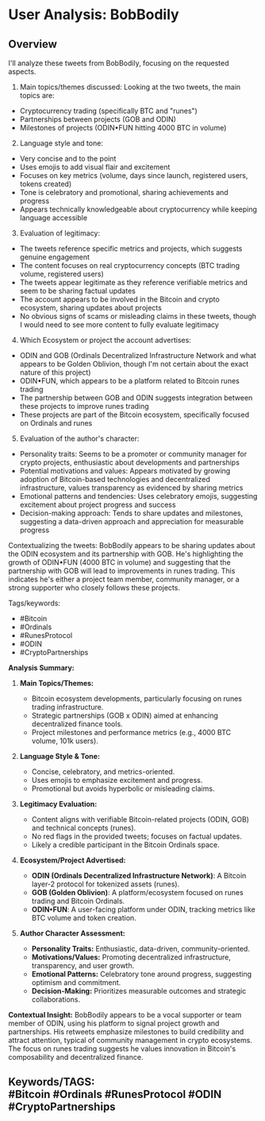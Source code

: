 # User Analysis: BobBodily

## Overview

<think>
I'll analyze these tweets from BobBodily, focusing on the requested aspects.

1. Main topics/themes discussed:
Looking at the two tweets, the main topics are:
- Cryptocurrency trading (specifically BTC and "runes")
- Partnerships between projects (GOB and ODIN)
- Milestones of projects (ODIN•FUN hitting 4000 BTC in volume)

2. Language style and tone:
- Very concise and to the point
- Uses emojis to add visual flair and excitement
- Focuses on key metrics (volume, days since launch, registered users, tokens created)
- Tone is celebratory and promotional, sharing achievements and progress
- Appears technically knowledgeable about cryptocurrency while keeping language accessible

3. Evaluation of legitimacy:
- The tweets reference specific metrics and projects, which suggests genuine engagement
- The content focuses on real cryptocurrency concepts (BTC trading volume, registered users)
- The tweets appear legitimate as they reference verifiable metrics and seem to be sharing factual updates
- The account appears to be involved in the Bitcoin and crypto ecosystem, sharing updates about projects
- No obvious signs of scams or misleading claims in these tweets, though I would need to see more content to fully evaluate legitimacy

4. Which Ecosystem or project the account advertises:
- ODIN and GOB (Ordinals Decentralized Infrastructure Network and what appears to be Golden Oblivion, though I'm not certain about the exact nature of this project)
- ODIN•FUN, which appears to be a platform related to Bitcoin runes trading
- The partnership between GOB and ODIN suggests integration between these projects to improve runes trading
- These projects are part of the Bitcoin ecosystem, specifically focused on Ordinals and runes

5. Evaluation of the author's character:
- Personality traits: Seems to be a promoter or community manager for crypto projects, enthusiastic about developments and partnerships
- Potential motivations and values: Appears motivated by growing adoption of Bitcoin-based technologies and decentralized infrastructure, values transparency as evidenced by sharing metrics
- Emotional patterns and tendencies: Uses celebratory emojis, suggesting excitement about project progress and success
- Decision-making approach: Tends to share updates and milestones, suggesting a data-driven approach and appreciation for measurable progress

Contextualizing the tweets:
BobBodily appears to be sharing updates about the ODIN ecosystem and its partnership with GOB. He's highlighting the growth of ODIN•FUN (4000 BTC in volume) and suggesting that the partnership with GOB will lead to improvements in runes trading. This indicates he's either a project team member, community manager, or a strong supporter who closely follows these projects.

Tags/keywords:
- #Bitcoin
- #Ordinals
- #RunesProtocol
- #ODIN
- #CryptoPartnerships
</think>

**Analysis Summary:**

1. **Main Topics/Themes:**
   - Bitcoin ecosystem developments, particularly focusing on runes trading infrastructure.
   - Strategic partnerships (GOB x ODIN) aimed at enhancing decentralized finance tools.
   - Project milestones and performance metrics (e.g., 4000 BTC volume, 101k users).

2. **Language Style & Tone:**
   - Concise, celebratory, and metrics-oriented. 
   - Uses emojis to emphasize excitement and progress.
   - Promotional but avoids hyperbolic or misleading claims.

3. **Legitimacy Evaluation:**
   - Content aligns with verifiable Bitcoin-related projects (ODIN, GOB) and technical concepts (runes).
   - No red flags in the provided tweets; focuses on factual updates.
   - Likely a credible participant in the Bitcoin Ordinals space.

4. **Ecosystem/Project Advertised:**
   - **ODIN (Ordinals Decentralized Infrastructure Network)**: A Bitcoin layer-2 protocol for tokenized assets (runes).
   - **GOB (Golden Oblivion)**: A platform/ecosystem focused on runes trading and Bitcoin Ordinals.
   - **ODIN•FUN**: A user-facing platform under ODIN, tracking metrics like BTC volume and token creation.

5. **Author Character Assessment:**
   - **Personality Traits:** Enthusiastic, data-driven, community-oriented.
   - **Motivations/Values:** Promoting decentralized infrastructure, transparency, and user growth.
   - **Emotional Patterns:** Celebratory tone around progress, suggesting optimism and commitment.
   - **Decision-Making:** Prioritizes measurable outcomes and strategic collaborations.

**Contextual Insight:**
BobBodily appears to be a vocal supporter or team member of ODIN, using his platform to signal project growth and partnerships. His retweets emphasize milestones to build credibility and attract attention, typical of community management in crypto ecosystems. The focus on runes trading suggests he values innovation in Bitcoin's composability and decentralized finance.

**Keywords/TAGS:**  
#Bitcoin #Ordinals #RunesProtocol #ODIN #CryptoPartnerships
---
